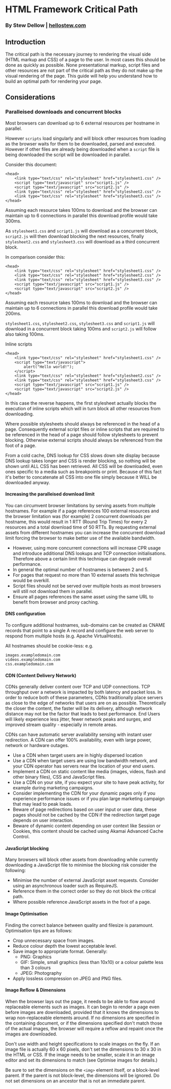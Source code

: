 # HTML Framework Critical Path
### By Stew Dellow | [hellostew.com](http://hellostew.com/ "Creative Web Developer")

## Introduction
The critical path is the necessary journey to rendering the visual side (HTML markup and CSS) of a page to the user. In most cases this should be done as quickly as possible. None presentational markup, script files and other resources are not part of the critical path as they do not make up the visual rendering of the page. This guide will help you understand how to build an optimal path for rendering your page.

## Considerations

### Paralleised downloads and concurrent blocks
Most browsers can download up to 6 external resources per hostname in parallel.

However `scripts` load singularly and will block other resources from loading as the browser waits for them to be downloaded, parsed and executed. However if other files are already being downloaded when a `script` file is being downloaded the script will be downloaded in parallel.

Consider this document:

	<head>
		<link type="text/css" rel="stylesheet" href="stylesheet1.css" />
		<script type="text/javascript" src="script1.js" />
		<script type="text/javascript" src="script2.js" />
		<link type="text/css" rel="stylesheet" href="stylesheet2.css" />
		<link type="text/css" rel="stylesheet" href="stylesheet3.css" />
	</head>

Assuming each resource takes 100ms to download and the browser can maintain up to 6 connections in parallel this download profile would take 300ms.

As `stylesheet1.css` and `script1.js` will download as a concurrent block, `script2.js` will then download blocking the next resources, finally `stylesheet2.css` and `stylesheet3.css` will download as a third concurrent block.

In comparison consider this:

	<head>
		<link type="text/css" rel="stylesheet" href="stylesheet1.css" />
		<link type="text/css" rel="stylesheet" href="stylesheet2.css" />
		<link type="text/css" rel="stylesheet" href="stylesheet3.css" />
		<script type="text/javascript" src="script1.js" />
		<script type="text/javascript" src="script2.js" />
	</head>

Assuming each resource takes 100ms to download and the browser can maintain up to 6 connections in parallel this download profile would take 200ms.

`stylesheet1.css`, `stylesheet2.css`, `stylesheet3.css` and `script1.js` will download in a concurrent block taking 100ms and `script2.js` will follow also taking 100ms.

Inline scripts

	<head>
		<link type="text/css" rel="stylesheet" href="stylesheet1.css" />
		<script type="text/javascript">
			alert("Hello world!");
		</script>
		<link type="text/css" rel="stylesheet" href="stylesheet2.css" />
		<link type="text/css" rel="stylesheet" href="stylesheet3.css" />
		<script type="text/javascript" src="script1.js" />
		<script type="text/javascript" src="script2.js" />
	</head>

In this case the reverse happens, the first stylesheet actually blocks the execution of inline scripts which will in turn block all other resources from downloading.

Where possible stylesheets should always be referenced in the head of a page. Consequently external script files or inline scripts that are required to be referenced in the head of a page should follow stylesheets to prevent blocking. Otherwise external scripts should always be referenced from the foot of a page.

From a cold cache, DNS lookup for CSS slows down site display because DNS lookup takes longer and CSS is render blocking, so nothing will be shown until ALL CSS has been retrieved. All CSS will be downloaded, even ones specific to a media such as breakpoints or print. Because of this fact it's better to concatenate all CSS into one file simply because it WILL be downloaded anyway.

#### Increasing the paralleised download limit
You can circumvent browser limitations by serving assets from multiple hostnames. For example if a page references 100 external resources and the browser limitation was (for example) 2 concurrent downloads per hostname, this would result in 1 RTT (Round Trip Times) for every 2 resources and a total download time of 50 RTTs. By requesting external assets from different hostnames you can increase the concurrent download limit forcing the browser to make better use of the available bandwidth.

- However, using more concurrent connections will increase CPR usage and introduce additional DNS lookups and TCP connection initialisations. Therefore above a certain limit this technique can degrade overall performance.
- In general the optimal number of hostnames is between 2 and 5.
- For pages that request no more than 10 external assets this technique would be overkill.
- Script files should not be served over multiple hosts as most browsers will still not download them in parallel.
- Ensure all pages references the same asset using the same URL to benefit from browser and proxy caching.

#### DNS configuration
To configure additional hostnames, sub-domains can be created as CNAME records that point to a single A record and configure the web server to respond from multiple hosts (e.g. Apache VirtualHosts).

All hostnames should be cookie-less: e.g.

	images.exampledomain.com
	videos.exampledomain.com
	css.exampledomain.com

#### CDN (Content Delivery Network)
CDNs generally deliver content over TCP and UDP connections. TCP throughput over a network is impacted by both latency and packet loss. In order to reduce both of these parameters, CDNs traditionally place servers as close to the edge of networks that users are on as possible. Theoretically the closer the content, the faster will be its delivery, although network distance may not be the factor that leads to best performance. End Users will likely experience less jitter, fewer network peaks and surges, and improved stream quality - especially in remote areas.

CDNs can have automatic server availability sensing with instant user redirection. A CDN can offer 100% availability, even with large power, network or hardware outages.

- Use a CDN when target users are in highly dispersed location
- Use a CDN when target users are using low bandwidth network, and your CDN operator has servers near the location of your end users.
- Implement a CDN on static content like media (images, videos, flash and other binary files), CSS and JavaScript files.
- Use a CDN on your site, if you expect your site to have peak activity, for example during marketing campaigns.
- Consider implementing the CDN for your dynamic pages only if you experience performance issues or if you plan large marketing campaign that may lead to peak loads.
- Beware of page redirections based on user input or user data, these pages should not be cached by the CDN if the redirection target page depends on user interaction.
- Beware of dynamic content depending on user context like Session or Cookies, this content should be cached using Akamai Advanced Cache Control.

#### JavaScript blocking
Many browsers will block other assets from downloading while currently downloading a JavaScript file to minimise the blocking risk consider the following:

- Minimise the number of external JavaScript asset requests. Consider using an asynchronous loader such as RequireJS.
- Reference them in the correct order so they do not block the critical path.
- Where possible reference JavaScript assets in the foot of a page.

#### Image Optimisation
Finding the correct balance between quality and filesize is paramount. Optimisation tips are as follows:

- Crop unnecessary space from images.
- Reduce colour depth the lowest acceptable level.
- Save image to appropriate format. Generally:
	- PNG: Graphics
	- GIF: Simple, small graphics (less than 10x10) or a colour palette less than 3 colours
	- JPEG: Photography
- Apply lossless compression on JPEG and PNG files.

#### Image Reflow & Dimensions
When the browser lays out the page, it needs to be able to flow around replaceable elements such as images. It can begin to render a page even before images are downloaded, provided that it knows the dimensions to wrap non-replaceable elements around. If no dimensions are specified in the containing document, or if the dimensions specified don't match those of the actual images, the browser will require a reflow and repaint once the images are downloaded.

Don't use width and height specifications to scale images on the fly. If an image file is actually 60 x 60 pixels, don't set the dimensions to 30 x 30 in the HTML or CSS. If the image needs to be smaller, scale it in an image editor and set its dimensions to match (see Optimise images for details.)

Be sure to set the dimensions on the `<img>` element itself, or a block-level parent. If the parent is not block-level, the dimensions will be ignored. Do not set dimensions on an ancestor that is not an immediate parent.